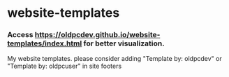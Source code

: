 # website-templates
### Access https://oldpcdev.github.io/website-templates/index.html for better visualization.
My website templates.
please consider adding "Template by: oldpcdev" or "Template by: oldpcuser" in site footers
